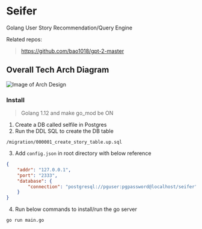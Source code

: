 # Seifer 

Golang User Story Recommendation/Query Engine

Related repos:
> https://github.com/bao1018/gpt-2-master

## Overall Tech Arch Diagram

![Image of Arch Design](https://i.imgur.com/I1Y3GiG.png)

### Install
> Golang 1.12 and make go_mod be ON

1. Create a DB called selfile in Postgres
2. Run the DDL SQL to create the DB table
```
/migration/000001_create_story_table.up.sql
```
3. Add `config.json` in root directory with below reference
```json
{
    "addr": "127.0.0.1",
    "port": "2333",
    "database": {
        "connection": "postgresql://pguser:pgpassword@localhost/seifer"
    }
}
```
4. Run below commands to install/run the go server
```shell
go run main.go
```




